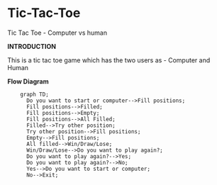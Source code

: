 # Tic-Tac-Toe
Tic Tac Toe - Computer vs human

**INTRODUCTION**

This is a tic tac toe game which has the two users as - Computer and Human

**Flow Diagram**

```mermaid
    graph TD;
      Do you want to start or computer-->Fill positions;
      Fill positions-->Filled;
      Fill positions-->Empty;
      Fill positions-->All Filled;
      Filled-->Try other position;
      Try other position-->Fill positions;
      Empty-->Fill positions;
      All filled-->Win/Draw/Lose;
      Win/Draw/Lose-->Do you want to play again?;
      Do you want to play again?-->Yes;
      Do you want to play again?-->No;
      Yes-->Do you want to start or computer;
      No-->Exit;



```
